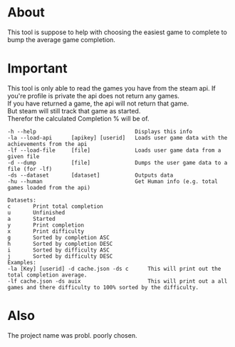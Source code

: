﻿# About
This tool is suppose to help with choosing the easiest game to complete to bump the average game completion. 
# Important
This tool is only able to read the games you have from the steam api. 
If you're profile is private the api does not return any games.  
If you have returned a game, the api will not return that game.    
But steam will still track that game as started.  
Therefor the calculated Completion % will be of.  
```
-h --help                               Displays this info
-la --load-api      [apikey] [userid]   Loads user game data with the achievements from the api
-lf --load-file     [file]              Loads user game data from a given file
-d --dump           [file]              Dumps the user game data to a file (for -lf)
-ds --dataset       [dataset]           Outputs data 
-hu --human                             Get Human info (e.g. total games loaded from the api)                       

Datasets:
c       Print total completion
u       Unfinished
a       Started
y       Print completion
x       Print difficulty
g       Sorted by completion ASC
h       Sorted by completion DESC
i       Sorted by difficulty ASC
j       Sorted by difficulty DESC
Examples:
-la [Key] [userid] -d cache.json -ds c      This will print out the total completion average.
-lf cache.json -ds auix                     This will print out a all games and there difficulty to 100% sorted by the difficulty.
```
# Also
The project name was probl. poorly chosen.